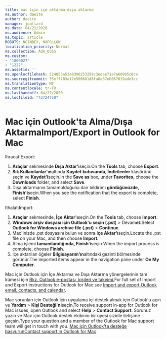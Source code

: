 ```yaml
---
title: mac için içe aktarma-dışa aktarma
ms.author: daeite
author: daeite
manager: joallard
ms.date: 04/21/2020
ms.audience: Admin
ms.topic: article
ROBOTS: NOINDEX, NOFOLLOW
localization_priority: Normal
ms.collection: Adm_O365
ms.custom:
- "1800027"
- "1222"
ms.assetid: ''
ms.openlocfilehash: 524053a53a8390253259c3edae71a7a60995c8ce
ms.sourcegitcommit: 55eff703a17e500681d8fa6a87eb067019ade3cc
ms.translationtype: MT
ms.contentlocale: tr-TR
ms.lasthandoff: 04/22/2020
ms.locfileid: "43724750"
---
```

# <a name="importexport-in-outlook-for-mac"></a><span data-ttu-id="437b7-102">Mac için Outlook'ta Alma/Dışa Aktarma</span><span class="sxs-lookup"><span data-stu-id="437b7-102">Import/Export in Outlook for Mac</span></span> 

<span data-ttu-id="437b7-103">Ihracat:</span><span class="sxs-lookup"><span data-stu-id="437b7-103">Export:</span></span>
1. <span data-ttu-id="437b7-104">**Araçlar** sekmesinde **Dışa Aktar'ı**seçin.</span><span class="sxs-lookup"><span data-stu-id="437b7-104">On the **Tools** tab, choose **Export**.</span></span>
2. <span data-ttu-id="437b7-105">**Sık Kullanılanlar'ın**altında **Kaydet** **kutusunda, İndirilenler** klasörünü seçin ve **Kaydet'i**seçin.</span><span class="sxs-lookup"><span data-stu-id="437b7-105">In the **Save as** box, under **Favorites**, choose the **Downloads** folder, and select **Save**.</span></span>
3. <span data-ttu-id="437b7-106">Dışa aktarmanın tamamolduğuna dair bildirimi **gördüğünüzde, Finish'i**seçin.</span><span class="sxs-lookup"><span data-stu-id="437b7-106">When you see the notification that the export is complete, select **Finish**.</span></span>

<span data-ttu-id="437b7-107">Ithalat:</span><span class="sxs-lookup"><span data-stu-id="437b7-107">Import:</span></span>
1. <span data-ttu-id="437b7-108">**Araçlar** sekmesinde, **İçe Aktar'ı**seçin.</span><span class="sxs-lookup"><span data-stu-id="437b7-108">On the **Tools** tab, choose **Import**.</span></span>
2. <span data-ttu-id="437b7-109">**Windows arşiv dosyası için Outlook'u seçin (.pst)** > Devam**et.**</span><span class="sxs-lookup"><span data-stu-id="437b7-109">Select **Outlook for Windows archive file (.pst)** > **Continue**.</span></span>
3. <span data-ttu-id="437b7-110">Mac'inizde .pst dosyasını bulun ve sonra **Içe Aktar'ı**seçin.</span><span class="sxs-lookup"><span data-stu-id="437b7-110">Locate the .pst file on your Mac, and then choose **Import**.</span></span>
4. <span data-ttu-id="437b7-111">Alma işlemi **tamamlandığında, Finish'i**seçin.</span><span class="sxs-lookup"><span data-stu-id="437b7-111">When the import process is complete, choose **Finish**.</span></span>
5. <span data-ttu-id="437b7-112">İçe aktarılan öğeler **Bilgisayarım'ın**altındaki gezinti bölmesinde görünür.</span><span class="sxs-lookup"><span data-stu-id="437b7-112">The imported items appear in the navigation pane under **On My Computer**.</span></span>

<span data-ttu-id="437b7-113">Mac için Outlook için İçe Aktarma ve Dışa Aktarma yönergelerinin tam kümesi için [Bkz. Outlook e-postası, kişileri ve takvimi.](https://support.office.com/article/92577192-3881-4502-b79d-c3bbada6c8ef#ID0EAACAAA=Mac)</span><span class="sxs-lookup"><span data-stu-id="437b7-113">For full set of Import and Export instructions for Outlook for Mac see [Import and export Outlook email, contacts, and calendar](https://support.office.com/article/92577192-3881-4502-b79d-c3bbada6c8ef#ID0EAACAAA=Mac).</span></span> 

<span data-ttu-id="437b7-114">Mac sorunları için Outlook için uygulama içi destek almak için Outlook'u açın ve **Yardım** > **Kişi Desteği'ni**seçin.</span><span class="sxs-lookup"><span data-stu-id="437b7-114">To receive support in-app for Outlook for Mac issues, open Outlook and select **Help** > **Contact Support**.</span></span> <span data-ttu-id="437b7-115">Sorunuz yazın ve Mac için Outlook destek ekibinin bir üyesi sizinle iletişime geçsin.</span><span class="sxs-lookup"><span data-stu-id="437b7-115">Type your question and a member of the Outlook for Mac support team will get in touch with you.</span></span> [<span data-ttu-id="437b7-116">Mac için Outlook'ta desteğe başvurun</span><span class="sxs-lookup"><span data-stu-id="437b7-116">Contact support in Outlook for Mac</span></span>](https://go.microsoft.com/fwlink/?linkid=2002400&clcid=0x409)
